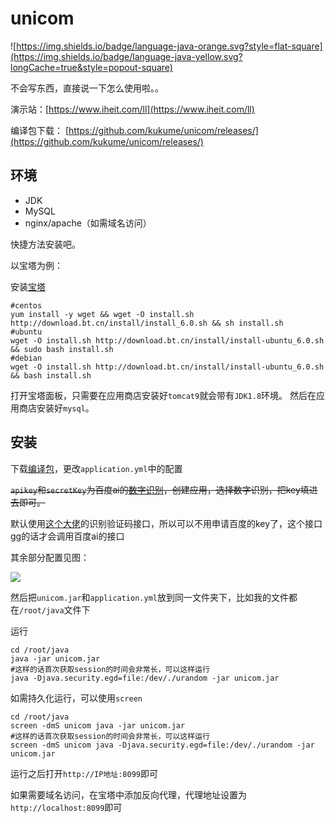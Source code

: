 # unicom
![https://img.shields.io/badge/language-java-orange.svg?style=flat-square](https://img.shields.io/badge/language-java-yellow.svg?longCache=true&style=popout-square)

不会写东西，直接说一下怎么使用啦。。

演示站：[https://www.iheit.com/ll](https://www.iheit.com/ll)

编译包下载： [https://github.com/kukume/unicom/releases/](https://github.com/kukume/unicom/releases/)

## 环境
* JDK
* MySQL
* nginx/apache（如需域名访问）

快捷方法安装吧。

以宝塔为例：

安装[宝塔](https://bt.cn)
```shell
#centos
yum install -y wget && wget -O install.sh http://download.bt.cn/install/install_6.0.sh && sh install.sh
#ubuntu
wget -O install.sh http://download.bt.cn/install/install-ubuntu_6.0.sh && sudo bash install.sh
#debian
wget -O install.sh http://download.bt.cn/install/install-ubuntu_6.0.sh && bash install.sh
```
打开宝塔面板，只需要在应用商店安装好`tomcat9`就会带有`JDK1.8`环境。
然后在应用商店安装好`mysql`。

## 安装

下载[编译包](https://github.com/kukume/unicom/releases)，更改`application.yml`中的配置

~~`apikey`和`secretKey`为百度ai的[数字识别](https://ai.baidu.com/tech/ocr_others/numbers)，创建应用，选择数字识别，把key填进去即可。~~

默认使用[这个大佬](https://github.com/teenyda/qingdao/tree/outwitTheMilk)的识别验证码接口，所以可以不用申请百度的key了，这个接口gg的话才会调用百度ai的接口

其余部分配置见图：

![](https://img.kuku.me/links/kuku/126cb0211042025.png)

然后把`unicom.jar`和`application.yml`放到同一文件夹下，比如我的文件都在`/root/java`文件下

运行
```shell
cd /root/java
java -jar unicom.jar
#这样的话首次获取session的时间会非常长，可以这样运行
java -Djava.security.egd=file:/dev/./urandom -jar unicom.jar
```
如需持久化运行，可以使用`screen`
```shell
cd /root/java
screen -dmS unicom java -jar unicom.jar
#这样的话首次获取session的时间会非常长，可以这样运行
screen -dmS unicom java -Djava.security.egd=file:/dev/./urandom -jar unicom.jar
```
运行之后打开`http://IP地址:8099`即可

如果需要域名访问，在宝塔中添加反向代理，代理地址设置为`http://localhost:8099`即可
